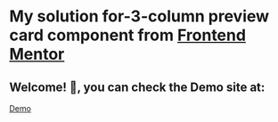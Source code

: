 #  My solution for-3-column preview card component from [Frontend Mentor](https://www.frontendmentor.io/)


## Welcome! 👋, you can check the Demo site at:
[Demo](https://abdabhasan.github.io/my-solution-for-3-column-preview-card-component/)
